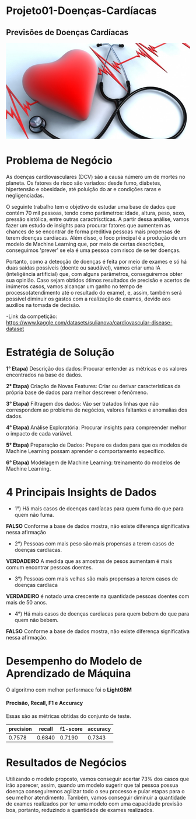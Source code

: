 # Projeto01-Doenças-Cardíacas

## Previsões de Doenças Cardíacas

![](img_banner.jpg)

# Problema de Negócio

As doenças cardiovasculares (DCV) são a causa número um de mortes no planeta. Os fatores de risco são variados: desde fumo, diabetes, hipertensão e obesidade, até poluição do ar e condições raras e negligenciadas. 

O seguinte trabalho tem o objetivo de estudar uma base de dados que contém 70 mil pessoas, tendo como parâmetros: idade, altura, peso, sexo, pressão sistólica, entre outras caractríscticas. A partir dessa análise, vamos fazer um estudo de insights para procurar fatores que aumentem as chances de se encontrar de forma preditiva pessoas mais propensas de terem doenças cardíacas. Além disso, o foco principal é a produção de um modelo de Machine Learning que, por meio de certas descrições, conseguimos 'prever' se ela é uma pessoa com risco de se ter doenças.

Portanto, como a detecção de doenças é feita por meio de exames e só há duas saídas possíveis (doente ou saudável), vamos criar uma IA (inteligência artificial) que, com alguns parâmetros, conseguiremos obter sua opinião. Caso sejam obtidos ótimos resultados de precisão e acertos de inúmeros casos, vamos alcançar um ganho no tempo de processo(atendimento até o resultado do exame), e, assim, também será possível diminuir os gastos com a realização de exames, devido aos auxílios na tomada de decisão.

-Link da competição: https://www.kaggle.com/datasets/sulianova/cardiovascular-disease-dataset

# Estratégia de Solução

**1° Etapa)** Descrição dos dados: Procurar entender as métricas e os valores encontrados na base de dados.

**2° Etapa)** Criação de Novas Features: Criar ou derivar características da própria base de dados para melhor descrever o fenômeno.

**3° Etapa)** Filtragem dos dados: Vão ser tratados linhas que não correspondem ao problema de negócios, valores faltantes e anomalias dos dados.

**4° Etapa)** Análise Exploratória: Procurar insights para compreender melhor o impacto de cada variável. 

**5° Etapa)** Preparação de Dados: Prepare os dados para que os modelos de Machine Learning possam aprender o comportamento específico.

**6° Etapa)** Modelagem de Machine Learning: treinamento do modelos de Machine Learning. 

# 4 Principais Insights de Dados

- 1°) Há mais casos de doenças cardíacas para quem fuma do que para quem não fuma.

**FALSO** Conforme a base de dados mostra, não existe diferença significativa nessa afirmação 

- 2°) Pessoas com mais peso são mais propensas a terem casos de doenças cardíacas. 

**VERDADEIRO** A medida que as amostras de pesos aumentam é mais comum encontrar pessoas doentes.

- 3°) Pessoas com mais velhas são mais propensas a terem casos de doenças cardíaca

**VERDADEIRO** é notado uma crescente na quantidade pessoas doentes com mais de 50 anos.

- 4°) Há mais casos de doenças cardíacas para quem bebem do que para quem não bebem.

**FALSO** Conforme a base de dados mostra, não existe diferença significativa nessa afirmação.

# Desempenho do Modelo de Aprendizado de Máquina

O algoritmo com melhor performace foi o **LightGBM**

#### Precisão, Recall, F1 e Accuracy

Essas são as métricas obtidas do conjunto de teste.

| precision | recall  | f1\-score | accuracy |
|-----------|---------|-----------|----------|
| 0\.7578   | 0\.6840 | 0\.7190   | 0\.7343  |


# Resultados de Negócios

Utilizando o modelo proposto, vamos conseguir acertar 73% dos casos que irão aparecer, assim, quando um modelo sugerir que tal pessoa possua doença conseguiremos agilizar todo o seu processo e pular etapas para o seu melhor atendimento. Também, vamos conseguir diminuir a quantidade de exames realizados por ter uma modelo com uma capacidade previsão boa, portanto, reduzindo a quantidade de exames realizados. 